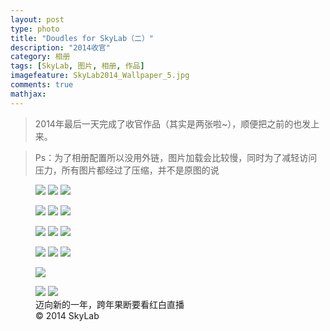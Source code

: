 ```yaml
---
layout: post
type: photo
title: "Doudles for SkyLab（二）"
description: "2014收官"
category: 相册
tags: [SkyLab, 图片, 相册, 作品]
imagefeature: SkyLab2014_Wallpaper_5.jpg
comments: true
mathjax: 
---
```


> 2014年最后一天完成了收官作品（其实是两张啦~），顺便把之前的也发上来。

> Ps：为了相册配置所以没用外链，图片加载会比较慢，同时为了减轻访问压力，所有图片都经过了压缩，并不是原图的说

<figure class="third">
	<a href="{{ site.url }}/images/gallery2/SkyLab2014_Wallpaper_3 (1).jpg"><img src="{{ site.url }}/images/gallery2/SkyLab2014_Wallpaper_3 (1)m.jpg"></a>
	<a href="{{ site.url }}/images/gallery2/SkyLab2014_Wallpaper_3 (2).jpg"><img src="{{ site.url }}/images/gallery2/SkyLab2014_Wallpaper_3 (2)m.jpg"></a>
	<a href="{{ site.url }}/images/gallery2/SkyLab2014_Wallpaper_3 (3).jpg"><img src="{{ site.url }}/images/gallery2/SkyLab2014_Wallpaper_3 (3)m.jpg"></a>
</figure>

<figure class="third">
	<a href="{{ site.url }}/images/gallery2/SkyLab2014_Wallpaper_3 (4).jpg"><img src="{{ site.url }}/images/gallery2/SkyLab2014_Wallpaper_3 (4)m.jpg"></a>
	<a href="{{ site.url }}/images/gallery2/SkyLab2014_Wallpaper_3 (5).jpg"><img src="{{ site.url }}/images/gallery2/SkyLab2014_Wallpaper_3 (5)m.jpg"></a>
	<a href="{{ site.url }}/images/gallery2/SkyLab2014_Wallpaper_3 (6).jpg"><img src="{{ site.url }}/images/gallery2/SkyLab2014_Wallpaper_3 (6)m.jpg"></a>
</figure>

<figure class="third">
	<a href="{{ site.url }}/images/gallery2/SkyLab2014_Wallpaper_3 (7).jpg"><img src="{{ site.url }}/images/gallery2/SkyLab2014_Wallpaper_3 (7)m.jpg"></a>
	<a href="{{ site.url }}/images/gallery2/SkyLab2014_Wallpaper_3 (8).jpg"><img src="{{ site.url }}/images/gallery2/SkyLab2014_Wallpaper_3 (8)m.jpg"></a>
	<a href="{{ site.url }}/images/gallery2/SkyLab2014_Wallpaper_3 (9).jpg"><img src="{{ site.url }}/images/gallery2/SkyLab2014_Wallpaper_3 (9)m.jpg"></a>
</figure>

<figure class="third">
	<a href="{{ site.url }}/images/gallery2/SkyLab2014_Wallpaper_3 (10).jpg"><img src="{{ site.url }}/images/gallery2/SkyLab2014_Wallpaper_3 (10)m.jpg"></a>
	<a href="{{ site.url }}/images/gallery2/SkyLab2014_Wallpaper_3 (11).jpg"><img src="{{ site.url }}/images/gallery2/SkyLab2014_Wallpaper_3 (11)m.jpg"></a>
	<a href="{{ site.url }}/images/gallery2/SkyLab2014_Wallpaper_3 (12).jpg"><img src="{{ site.url }}/images/gallery2/SkyLab2014_Wallpaper_3 (12)m.jpg"></a>
</figure>

<figure>
	<a href="{{ site.url }}/images/gallery2/SkyLab2014_Wallpaper_4_2.jpg"><img src="{{ site.url }}/images/gallery2/SkyLab2014_Wallpaper_4_2m.jpg"></a>
</figure>

<figure class="half">
	<a href="{{ site.url }}/images/gallery2/SkyLab2014_Wallpaper_5.jpg"><img src="{{ site.url }}/images/gallery2/SkyLab2014_Wallpaper_5m.jpg"></a>
	<a href="{{ site.url }}/images/gallery2/SkyLab2014_Wallpaper_6.jpg"><img src="{{ site.url }}/images/gallery2/SkyLab2014_Wallpaper_6m.jpg"></a>	
	<figcaption>迈向新的一年，跨年果断要看红白直播</figcaption>
	<figcaption>© 2014 SkyLab</figcaption>
</figure>




